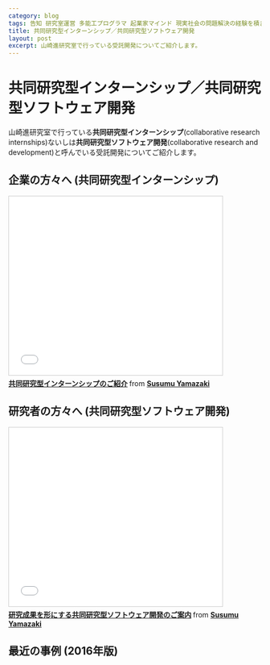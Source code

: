 ```yaml
---
category: blog
tags: 告知 研究室運営 多能工プログラマ 起業家マインド 現実社会の問題解決の経験を積ませる
title: 共同研究型インターンシップ／共同研究型ソフトウェア開発
layout: post
excerpt: 山崎進研究室で行っている受託開発についてご紹介します。
---
```

# 共同研究型インターンシップ／共同研究型ソフトウェア開発

山崎進研究室で行っている**共同研究型インターンシップ**(collaborative research internships)ないしは**共同研究型ソフトウェア開発**(collaborative research and development)と呼んでいる受託開発についてご紹介します。

## 企業の方々へ (共同研究型インターンシップ)

<iframe src="//www.slideshare.net/slideshow/embed_code/key/coJPNI235pyP1R" width="425" height="355" frameborder="0" marginwidth="0" marginheight="0" scrolling="no" style="border:1px solid #CCC; border-width:1px; margin-bottom:5px; max-width: 100%;" allowfullscreen> </iframe> <div style="margin-bottom:5px"> <strong> <a href="//www.slideshare.net/zacky1972/ss-53112384" title="共同研究型インターンシップのご紹介" target="_blank">共同研究型インターンシップのご紹介</a> </strong> from <strong><a href="//www.slideshare.net/zacky1972" target="_blank">Susumu Yamazaki</a></strong> </div>

## 研究者の方々へ (共同研究型ソフトウェア開発)

<iframe src="//www.slideshare.net/slideshow/embed_code/key/hGWIw1rouczZX8" width="425" height="355" frameborder="0" marginwidth="0" marginheight="0" scrolling="no" style="border:1px solid #CCC; border-width:1px; margin-bottom:5px; max-width: 100%;" allowfullscreen> </iframe> <div style="margin-bottom:5px"> <strong> <a href="//www.slideshare.net/zacky1972/ss-53112476" title="研究成果を形にする共同研究型ソフトウェア開発のご案内" target="_blank">研究成果を形にする共同研究型ソフトウェア開発のご案内</a> </strong> from <strong><a href="//www.slideshare.net/zacky1972" target="_blank">Susumu Yamazaki</a></strong> </div>

## 最近の事例 (2016年版)

<script async class="speakerdeck-embed" data-id="d0d917ba32d243b992027a6cf4cfdc5c" data-ratio="1.33333333333333" src="//speakerdeck.com/assets/embed.js"></script>

